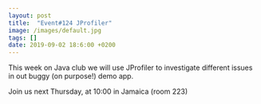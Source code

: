 ```yaml
---
layout: post
title:  "Event#124 JProfiler"
image: /images/default.jpg
tags: []
date: 2019-09-02 18:6:00 +0200
---
```


This week on Java club we will use JProfiler to investigate different issues in out buggy (on purpose!) demo app.[]()

Join us next Thursday, at 10:00 in Jamaica (room 223)